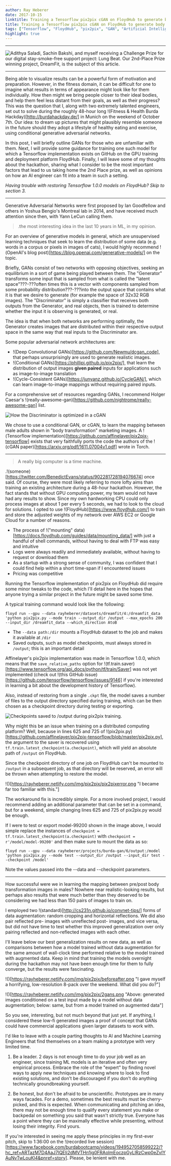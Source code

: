 ```yaml
---
author: Ray Heberer
date: 2017-10-15
linktitle: Training a Tensorflow pix2pix cGAN on FloydHub to generate body transformations
title: Training a Tensorflow pix2pix cGAN on FloydHub to generate body transformations
tags: ["Tensorflow", "FloydHub", "pix2pix", "GAN", "Artificial Intelligence"]
highlight: true
---
```


---

![](https://rayheberer.netlify.com/img/pix2pix/dreamfit.jpeg "Adithya Saladi, Sachin Bakshi, and myself receiving a Challenge Prize for our digital stay-smoke-free support project: Lung Beat. Our 2nd-Place Prize winning project, DreamFit, is the subject of this article.")

---

Being able to visualize results can be a powerful form of motivation and preparation. However, in the fitness domain, it can be difficult for one to imagine what results in terms of appearance might look like for them individually. How then might we bring people closer to their ideal bodies, and help them feel less distant from their goals, as well as their progress?
This was the question that I, along with two extremely talented engineers, set out to solve during the roughly 48-hour long !(Fitness & Health Burda Hackday)[http://burdahackday.de/] in Munich on the weekend of October 7th. Our idea: to dream up pictures that might plausibly resemble someone in the future should they adopt a lifestyle of healthy eating and exercise, using conditional generative adversarial networks.

In this post, I will briefly outline GANs for those who are unfamiliar with them. Next, I will provide some guidance for training one such model for which a Tensorflow implementation exists on GitHub on the GPU training and deployment platform FloydHub. Finally, I will leave some of my thoughts about the hackathon, sharing what I consider to be the most important factors that lead to us taking home the 2nd Place prize, as well as opinions on how an AI engineer can fit into a team in such a setting.

*Having trouble with restoring Tensorflow 1.0.0 models on FloydHub? Skip to section 3.*


---

Generative Adversarial Networks were first proposed by Ian Goodfellow and others in Yoshua Bengio's Montreal lab in 2014, and have received much attention since then, with Yann LeCun calling them.
> .the most interesting idea in the last 10 years in ML, in my opinion.

For an overview of generative models in general, which are unsupervised learning techniques that seek to learn the distribution of some data (e.g. words in a corpus or pixels in images of cats), I would highly recommend !(OpenAI's blog post)[https://blog.openai.com/generative-models/] on the topic.

Briefly, GANs consist of two networks with opposing objectives, seeking an equilibrium in a sort of game being played between them. The "Generator" transforms some input that is sampled from what is called the "latent space"???-???often times this is a vector with components sampled from some probability distribution???-???into the output space that contains what it is that we desire to generate (for example the space of 32x32 RGB images). The "Discriminator" is simply a classifier that receives both outputs from the Generator, and real objects, then is trained to determine whether the input it is observing is generated, or real.

The idea is that when both networks are performing optimally, the Generator creates images that are distributed within their respective output space in the same way that real inputs to the Discriminator are.

Some popular adversarial network architectures are:
* !(Deep Convolutional GANs)[https://github.com/Newmu/dcgan_code], that perhaps unsurprisingly are used to generate realistic images.
* !(Conditional GANs)[https://phillipi.github.io/pix2pix/], that learn the distribution of output images **given paired** inputs for applications such as image-to-image translation
* !(Cycle-Consistent GANs)[https://junyanz.github.io/CycleGAN/], which can learn image-to-image mappings without requiring paired inputs.

For a comprehensive set of resources regarding GANs, I recommend Holger Caesar's !(really-awesome-gan)[https://github.com/nightrome/really-awesome-gan] list.

![](https://rayheberer.netlify.com/img/pix2pix/pix2pix.png "How the Discriminator is optimized in a cGAN")

We chose to use a conditional GAN, or cGAN, to learn the mapping between male adults shown in "body transformation" marketing images. A !(Tensorflow implementation)[https://github.com/affinelayer/pix2pix-tensorflow] exists that very faithfully ports the code the authors of the !(cGAN paper)[https://arxiv.org/pdf/1611.07004v1.pdf] wrote in Torch.


---

> A really big computer is a time machine.

.!(someone)[https://twitter.com/BenedictEvans/status/902281728194076674] once said. Of course, they were most likely referring to more lofty aims than training an existing architecture during a 48-hour hackathon. However, the fact stands that without GPU computing power, my team would not have had any results to show. Since my own hardworking CPU could only process images at about 1 per every 5 seconds, we had to look to the cloud for solutions.
I opted to use !(FloydHub)[https://www.floydhub.com/] to train and store the adjusted weights of my network over AWS EC2 or Google Cloud for a number of reasons.

* The process of !("mounting" data)[https://docs.floydhub.com/guides/data/mounting_data/] with just a handful of shell commands, without having to deal with FTP was easy and intuitive
* Logs were always readily and immediately available, without having to request or download them
* As a startup with a strong sense of community, I was confident that I could find help within a short time-span if I encountered issues
* Pricing was competitive

Running the Tensorflow implementation of pix2pix on FloydHub did require some minor tweaks to the code, which I'll detail here in the hopes that anyone trying a similar project in the future might be saved some time.

A typical training command would look like the following:

```floyd run --gpu --data rayheberer/datasets/dreamfit/4:/dreamfit_data 'python pix2pix.py --mode train --output_dir /output --max_epochs 200 --input_dir /dreamfit_data --which_direction AtoB```

* The `--data path:/dir` mounts a FloydHub dataset to the job and makes it available at `/dir`
* Saved outputs, such as model checkpoints, must always stored in `/output`; this is an important detail

Affinelayer's pix2pix implementation was made in Tensorflow 1.0.0, which means that the `save_relative_paths` option for !(tf.train.saver)[https://www.tensorflow.org/api_docs/python/tf/train/Saver] was not yet implemented (check out !(this GitHub issue)[https://github.com/tensorflow/tensorflow/issues/9146] if you're interested in learning a bit about the development history of Tensorflow).

Also, instead of restoring from a single `.ckpt` file, the model saves a number of files to the output directory specified during training, which can be then chosen as a checkpoint directory during testing or exporting.

![](https://rayheberer.netlify.com/img/pix2pix/floydoutput.png "Checkpoints saved to /output during pix2pix training.")

Why might this be an issue when training on a distributed computing platform? Well, because in lines 625 and 725 of !(pix2pix.py)[https://github.com/affinelayer/pix2pix-tensorflow/blob/master/pix2pix.py], the argument to the saver is recovered using ` tf.train.latest_checkpoint(a.checkpoint)`, which will yield an absolute path of `/output` on FloydHub.

Since the checkpoint directory of one job on FloydHub can't be mounted to `/output` in a subsequent job, as that directory will be reserved, an error will be thrown when attempting to restore the model.

!()[https://rayheberer.netlify.com/img/pix2pix/pix2pixerror.png "I became far too familiar with this."]

The workaround fix is incredibly simple. For a more involved project, I would recommend adding an additional parameter that can be set in a command, but for a weekend, simple changing lines 625 and 725 of pix2pix.py would be enough.

If I were to test or export model-99200 shown in the image above, I would simple replace the instances of `checkpoint = tf.train.latest_checkpoint(a.checkpoint)` with `checkpoint = r'/model/model-99200'` and then make sure to mount the data as so:

```floyd run --gpu --data rayheberer/projects/burda-gan/6/output:/model 'python pix2pix.py --mode test --output_dir /output --input_dir test --checkpoint /model'```

Note the values passed into the --data and --checkpoint parameters.


---

How successful were we in learning the mapping between pre/post body transformation images in males? Nowhere near realistic-looking results, but perhaps also results that were much better than they deserved to be considering we had less than 150 pairs of images to train on.

I employed two !(standard)[http://cs231n.github.io/convnet-tips/] forms of data augmentation: random cropping and horizontal reflections. We did also pair reflected pre- images with unreflected post- images, and vice versa, but did not have time to test whether this improved generalization over only pairing reflected and non-reflected images with each other.

I'll leave below our best generalization results on new data, as well as comparisons between how a model trained without data augmentation for the same amount of wall-clock time performed relative to the model trained with augmented data. Keep in mind that training the models overnight during the hackathon may not have been enough time for them to fully converge, but the results were fascinating.

!()[https://rayheberer.netlify.com/img/pix2pix/beforeafter.png "I gave myself a horrifying, low-resolution 8-pack over the weekend. What did you do?"]

!()[https://rayheberer.netlify.com/img/pix2pix/2gans.png "Above: generated images conditioned on a test input made by a model without data augmentation; below: same, but from a model trained on augmented data"]

So you see, interesting, but not much beyond that just yet. If anything, I considered these low-fi generated images a proof of concept that GANs could have commercial applications given larger datasets to work with.

I'd like to leave with a couple parting thoughts to AI and Machine Learning Engineers that find themselves on a team making a prototype with very limited time.

1. Be a leader. 2 days is not enough time to do your job well as an engineer, since training ML models is an iterative and often very empirical process. Embrace the role of the "expert" by finding novel ways to apply new techniques and knowing where to look to find existing solutions, and don't be discouraged if you don't do anything technically groundbreaking yourself.

2. Be honest, but don't be afraid to be unscientific. Prototypes are in many ways facades. For a demo, sometimes the best results must be cherry-picked, and this is expected. When communicating and pitching an idea, there may not be enough time to qualify every statement you make or backpedal on something you said that wasn't strictly true. Everyone has a point where they can be maximally effective while presenting, without losing their integrity. Find yours.

If you're interested in seeing me apply these principles in my first-ever pitch, skip to 1:36:00 on the !(recorded live session)[https://www.facebook.com/burdabootcamp/videos/1949527058599222/?hc_ref=ARTazM7D4AaJ7lQEIi2dMVTHn1jg0FRAolmEoczpGyLlRzCwp0eZvIYAuNvTwLouKl4&pnref=story]. Please, be lenient with me.